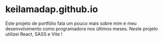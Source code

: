 # keilamadap.github.io
Este projeto de portfólio fala um pouco mais sobre mim e meu desenvolvimento como programadora nos últimos meses. Neste projeto utilizei React, SASS e Vite !
